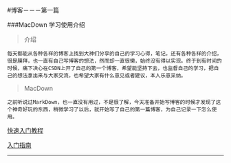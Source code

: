 #博客－－－第一篇


###MacDown 学习使用介绍

>介绍
	
	每天都能从各种各样的博客上找到大神们分享的自己的学习心得，笔记，还有各种各样的介绍，很是膜拜，也一直有自己写博客的想法，然而却一直很懒，始终没有得以实现。终于到有时间的时候，痛下决心在CSDN上开了自己的第一个博客，希望能坚持下去，也监督自己的学习，把自己的想法拿出来与大家交流，也希望大家有什么意见或者建议，本人乐意采纳。
	
>MacDown

	之前听说过MarkDown，也一直没有用过，不是很了解，今天准备开始写博客的时候才发现了这个神奇好玩的东西，稍微学习了以后，就开始写了自己的第一篇博客，为自己记录一下怎么使用。
	

[快速入门教程](http://www.appinn.com/markdown/)

[入门指南](http://www.appinn.com/markdown/)



***

